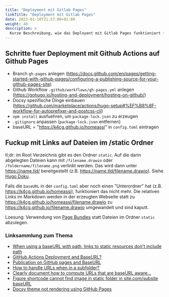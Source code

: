 ```yaml
---
title: "Deployment mit Gitlab Pages"
linkTitle: "Deployment mit Gitlab Pages"
date: 2023-01-10T21:57:00+01:00
weight: 40
description: >
  Kurze Beschreibung, wie das Deployent mit Gitlab Pages funktioniert (WIP).
---
```


## Schritte fuer Deployment mit Github Actions auf Github Pages

* Branch `gh-pages` anlegen (https://docs.github.com/en/pages/getting-started-with-github-pages/configuring-a-publishing-source-for-your-github-pages-site)
* Github Workflow `.github/workflows/gh-pages.yml` anlegen (https://gohugo.io/hosting-and-deployment/hosting-on-github/)
* Docsy spezifische Dinge einbauen (https://github.com/marketplace/actions/hugo-setup#%EF%B8%8F-workflow-for-autoprefixer-and-postcss-cli)
* `npm install` ausfuehren, um `package-lock.json` zu erzeugen
* `.gitignore` anpassen (`package-lock.json` entfernen)
* baseURL = "https://k4cg.github.io/homeassi" in `config.toml` eintragen

## Fuckup mit Links auf Dateien im /static Ordner

tl;dr: im Root Verzeichnis gibt es den Ordner `static`. Auf die darin abgelegten Dateien kann mit `/filename.drawio` oder `/foldername/filename.png` verlinkt werden. Das wird dann unter <https://name.tld/> bereitgestellt (z.B. <https://name.tld/filename.drawio>). Siehe [Hugo Doku](https://gohugo.io/content-management/static-files/).

Falls die `baseURL` in der `config.toml` aber noch einen "Unterordner" hat (z.B. <https://k4cg.github.io/homeassi>), funktioniert das nicht mehr. Die relativen Links im Markdown werden in der erzeugten Webseite statt zu <https://k4cg.github.io/homeassi/filename.drawio> zu <https://k4cg.github.io/filename.drawio> umgewandelt und sind kaputt.

Loesung: Verwendung von [Page Bundles](https://gohugo.io/content-management/page-bundles/) statt Dateien im Ordner `static` abzulegen.

### Linksammlung zum Thema

* [When using a baseURL with path, links to static resources don't include path](https://github.com/gohugoio/hugo/issues/8078)
* [GitHub Actions Deployment and BaseURL?](https://discourse.gohugo.io/t/github-actions-deployment-and-baseurl/40570)
* [Publication on GitHub pages and BaseURL](https://discourse.gohugo.io/t/publication-on-github-pages-and-baseurl/43631)
* [How to handle URLs when in a subfolder?](https://discourse.gohugo.io/t/how-to-handle-urls-when-in-a-subfolder/42260/4?u=jmooring)
* [Clearly document how to compute URLs that are baseURL aware...](https://github.com/gohugoio/hugo/issues/10606)
* [Figure shortcode cannot find image in static folder in site.com/subsite baseURL](https://discourse.gohugo.io/t/figure-shortcode-cannot-find-image-in-static-folder-in-site-com-subsite-baseurl/33357)
* [Docsy theme not rendering using GitHub Pages](https://discourse.gohugo.io/t/docsy-theme-not-rendering-using-github-pages/28109/2)
